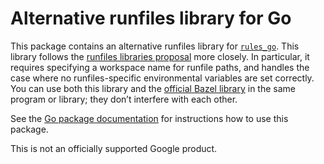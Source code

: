 # Alternative runfiles library for Go

This package contains an alternative runfiles library for
[`rules_go`][rules_go].  This library follows the [runfiles libraries
proposal][] more closely.  In particular, it requires specifying a workspace
name for runfile paths, and handles the case where no runfiles-specific
environmental variables are set correctly.  You can use both this library and
the [official Bazel library][] in the same program or library; they don’t
interfere with each other.

See the [Go package documentation][] for instructions how to use this package.

This is not an officially supported Google product.

[rules_go]: https://github.com/bazelbuild/rules_go
[runfiles libraries proposal]: https://docs.google.com/document/d/e/2PACX-1vSDIrFnFvEYhKsCMdGdD40wZRBX3m3aZ5HhVj4CtHPmiXKDCxioTUbYsDydjKtFDAzER5eg7OjJWs3V/pub
[official Bazel library]: https://pkg.go.dev/github.com/bazelbuild/rules_go/go/tools/bazel?tab=doc
[Go package documentation]: https://pkg.go.dev/github.com/phst/runfiles?tab=doc
